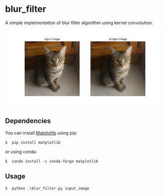 # blur_filter
A simple implementation of blur filter algorithm using kernel convolution.

![](./demo.png)

## Dependencies

You can install [Matplotlib](https://matplotlib.org/stable/) using pip:

```console
$  pip install matplotlib
```

or using conda:

```console
$  conda install -c conda-forge matplotlib
```

## Usage
```console
$  python .\blur_filter.py input_image
```


